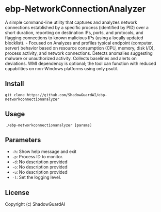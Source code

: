 # ebp-NetworkConnectionAnalyzer
A simple command-line utility that captures and analyzes network connections established by a specific process (identified by PID) over a short duration, reporting on destination IPs, ports, and protocols, and flagging connections to known malicious IPs (using a locally updated blocklist). - Focused on Analyzes and profiles typical endpoint (computer, server) behavior based on resource consumption (CPU, memory, disk I/O), process activity, and network connections. Detects anomalies suggesting malware or unauthorized activity.  Collects baselines and alerts on deviations. WMI dependency is optional; the tool can function with reduced capabilities on non-Windows platforms using only psutil.

## Install
`git clone https://github.com/ShadowGuardAI/ebp-networkconnectionanalyzer`

## Usage
`./ebp-networkconnectionanalyzer [params]`

## Parameters
- `-h`: Show help message and exit
- `-p`: Process ID to monitor.
- `-d`: No description provided
- `-o`: No description provided
- `-u`: No description provided
- `-l`: Set the logging level.

## License
Copyright (c) ShadowGuardAI
